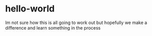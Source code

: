 # hello-world
Im not sure how this is all going to work out but hopefully we make a difference and learn something in the process
